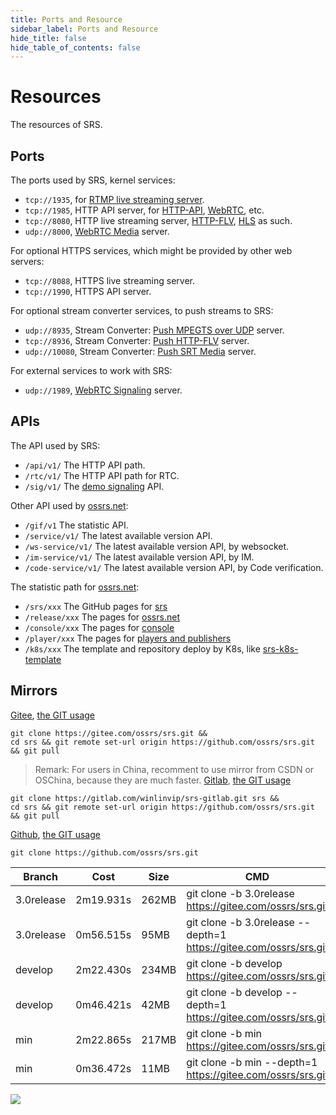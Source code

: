 ```yaml
---
title: Ports and Resource
sidebar_label: Ports and Resource
hide_title: false
hide_table_of_contents: false
---
```


# Resources

The resources of SRS.

## Ports

The ports used by SRS, kernel services:

* `tcp://1935`, for [RTMP live streaming server](./rtmp.md).
* `tcp://1985`, HTTP API server, for [HTTP-API](./http-api.md), [WebRTC](./webrtc.md), etc.
* `tcp://8080`, HTTP live streaming server, [HTTP-FLV](./flv.md), [HLS](./hls.md) as such.
* `udp://8000`, [WebRTC Media](./webrtc.md) server.

For optional HTTPS services, which might be provided by other web servers:

* `tcp://8088`, HTTPS live streaming server.
* `tcp://1990`, HTTPS API server.

For optional stream converter services, to push streams to SRS:

* `udp://8935`, Stream Converter: [Push MPEGTS over UDP](./streamer.md#push-mpeg-ts-over-udp) server.
* `tcp://8936`, Stream Converter: [Push HTTP-FLV](./streamer.md#push-http-flv-to-srs) server.
* `udp://10080`, Stream Converter: [Push SRT Media](https://github.com/ossrs/srs/issues/1147#issuecomment-577469119) server.

For external services to work with SRS:

* `udp://1989`, [WebRTC Signaling](https://github.com/ossrs/signaling#usage) server.

## APIs

The API used by SRS:

* `/api/v1/` The HTTP API path.
* `/rtc/v1/` The HTTP API path for RTC.
* `/sig/v1/` The [demo signaling](https://github.com/ossrs/signaling) API.

Other API used by [ossrs.net](https://ossrs.net):

* `/gif/v1` The statistic API.
* `/service/v1/` The latest available version API.
* `/ws-service/v1/` The latest available version API, by websocket.
* `/im-service/v1/` The latest available version API, by IM.
* `/code-service/v1/` The latest available version API, by Code verification.

The statistic path for [ossrs.net](https://ossrs.net):

* `/srs/xxx` The GitHub pages for [srs](https://github.com/ossrs/srs)
* `/release/xxx` The pages for [ossrs.net](https://ossrs.net)
* `/console/xxx` The pages for [console](http://ossrs.net/console/)
* `/player/xxx` The pages for [players and publishers](http://ossrs.net/players/)
* `/k8s/xxx` The template and repository deploy by K8s, like [srs-k8s-template](https://github.com/ossrs/srs-k8s-template)

## Mirrors

[Gitee](https://gitee.com/ossrs/srs), [the GIT usage](./git.md)

```
git clone https://gitee.com/ossrs/srs.git &&
cd srs && git remote set-url origin https://github.com/ossrs/srs.git && git pull
```

> Remark: For users in China, recomment to use mirror from CSDN or OSChina, because they are much faster.
[Gitlab](https://gitlab.com/winlinvip/srs-gitlab), [the GIT usage](./git.md)

```
git clone https://gitlab.com/winlinvip/srs-gitlab.git srs &&
cd srs && git remote set-url origin https://github.com/ossrs/srs.git && git pull
```

[Github](https://github.com/ossrs/srs), [the GIT usage](./git.md)

```
git clone https://github.com/ossrs/srs.git
```

| Branch | Cost | Size | CMD |
| --- | --- | --- | --- |
| 3.0release | 2m19.931s | 262MB | git clone -b 3.0release https://gitee.com/ossrs/srs.git |
| 3.0release | 0m56.515s | 95MB | git clone -b 3.0release --depth=1 https://gitee.com/ossrs/srs.git |
| develop | 2m22.430s | 234MB | git clone -b develop https://gitee.com/ossrs/srs.git |
| develop | 0m46.421s | 42MB | git clone -b develop --depth=1 https://gitee.com/ossrs/srs.git |
| min | 2m22.865s | 217MB | git clone -b min https://gitee.com/ossrs/srs.git |
| min | 0m36.472s | 11MB | git clone -b min --depth=1 https://gitee.com/ossrs/srs.git |
![](https://ossrs.io/gif/v1/sls.gif?site=ossrs.io&path=/lts/doc/en/v7/resource)


